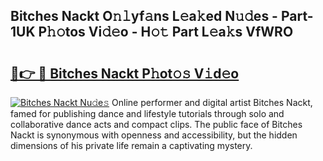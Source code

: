 ## Bitches Nackt O𝚗𝚕yf𝚊ns L𝚎a𝚔ed N𝚞𝚍es - Part-1UK P𝚑𝚘tos Vi𝚍𝚎o - H𝚘𝚝 Part L𝚎a𝚔s VfWRO

# <h2><a href="http://kf5vwuw.oniu.top/?m=Bitches+Nackt">🔗👉 🔴 Bitches Nackt P𝚑ot𝚘𝚜 V𝚒d𝚎o</a></h2>

[![Bitches Nackt Nu𝚍e𝚜](https://i.imgur.com/0qMVB7G.gif)](http://kf5vwuw.oniu.top/?m=Bitches+Nackt)
Online performer and digital artist Bitches Nackt, famed for publishing dance and lifestyle tutorials through solo and collaborative dance acts and compact clips. The public face of Bitches Nackt is synonymous with openness and accessibility, but the hidden dimensions of his private life remain a captivating mystery.  
